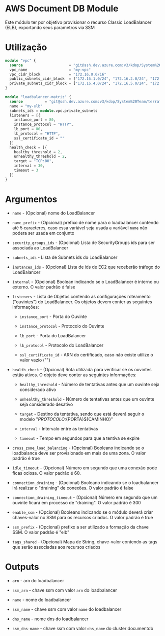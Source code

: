 # AWS Document DB Module

Este módulo ter por objetivo provisionar o recurso Classic LoadBalancer (ELB), exportando seus parametros via SSM

# Utilização

```terraform
module "vpc" {
  source                     = "git@ssh.dev.azure.com:v3/kdop/System%20Team/terraform-modules//provider/aws/vpc"
  vpc_name                   = "my-vpc"
  vpc_cidr_block             = "172.16.0.0/16"
  public_subnets_cidr_block  = ["172.16.1.0/24", "172.16.2.0/24", "172.16.3.0/24"]
  private_subnets_cidr_block = ["172.16.4.0/24", "172.16.5.0/24", "172.16.6.0/24"]
}

module "loadbalancer-matriz" {
  source          = "git@ssh.dev.azure.com:v3/kdop/System%20Team/terraform-modules//provider/aws//loadbalancer/classic"
  name = "my-elb"
  subnets_ids = module.vpc.private_subnets
  listeners = [{ 
    instance_port = 80,
    instance_protocol = "HTTP", 
    lb_port = 80, 
    lb_protocol = "HTTP", 
    ssl_certificate_id = "" 
  }]
  health_check = [{ 
    healthy_threshold = 2, 
    unhealthy_threshold = 2, 
    target = "TCP:80", 
    interval = 30, 
    timeout = 3 
  }]
}
```

# Argumentos

* `name` - (Opcional) nome do LoadBalancer

* `name_prefix` - (Opcional) prefixo de nome para o loadbalancer contendo até 5 caracteres, caso essa variável seja usada a variável `name` não podera ser usada em conjunto

* `security_groups_ids` - (Opcional) Lista de SecurityGroups ids para ser associada ao LoadBalancer

* `subnets_ids` - Lista de Subnets ids do LoadBalancer

* `instances_ids` - (Opcional) Lista de ids de EC2 que receberão tráfego do LoadBalancer

* `internal` - (Opcional) Boolean indicando se o LoadBalancer é interno ou externo. O valor padrão é false

* `listeners` - Lista de Objetos contendo as configurações roteamento ("ouvintes") do LoadBalancer. Os objetos devem conter as seguintes informações:

  * `instance_port` - Porta do Ouvinte

  * `instance_protocol` - Protocolo do Ouvinte

  * `lb_port` - Porta do LoadBalancer

  * `lb_protocol` - Protocolo do LoadBalancer

  * `ssl_certificate_id` - ARN do certificado, caso não existe utilize o valor vazio ("")

* `health_check` - (Opcional) Rota utilizada para verificar se os ouvintes estão ativos. O objeto deve conter as seguintes informações:

  * `healthy_threshold` - Número de tentativas antes que um ouvinte seja considerado ativo

  * `unhealthy_threshold` - Número de tentativas antes que um ouvinte seja considerado desativo

  * `target` - Destino da tentativa, sendo que está deverá seguir o modelo "${PROTOCOLO}:${PORTA}${CAMINHO}"

  * `interval` - Intervalo entre as tentativas

  * `timeout` - Tempo em segundos para que a tentiva se expire

* `cross_zone_load_balancing` - (Opcional) Booleano indicando se o loadbalance deve ser provisionado em mais de uma zona. O valor padrão é true

* `idle_timeout` - (Opcional) Número em segundo que uma conexão pode ficas ociosa. O valor padrão é 60.

* `connection_draining` - (Opcional) Booleano indicando se o loadbalancer irá realizar o "draining" de conexões. O valor padrão é false

* `connection_draining_timeout` - (Opcional) Número em segundo que um ouvinte ficará em processo de "draining". O valor padrão é 300

* `enable_ssm` - (Opcional) Booleano indicando se o módulo deverá criar chaves-valor no SSM para os recursos criados. O valor padrão é true

* `ssm_prefix` - (Opcional) prefixo a ser utilizado a formação da chave SSM. O valor padrão é "elb"

* `tags_shared` - (Opcional) Mapa de String, chave-valor contendo as tags que serão associadas aos recursos criados

# Outputs


* `arn` - arn do loadbalancer

* `ssm_arn` - chave ssm com valor `arn` do loadbalancer

* `name` - nome do loadbalancer

* `ssm_name` - chave ssm com valor `name` do loadbalancer

* `dns_name` - nome dns do loadbalancer

* `ssm_dns-name` - chave ssm com valor `dns_name` do cluster documentdb